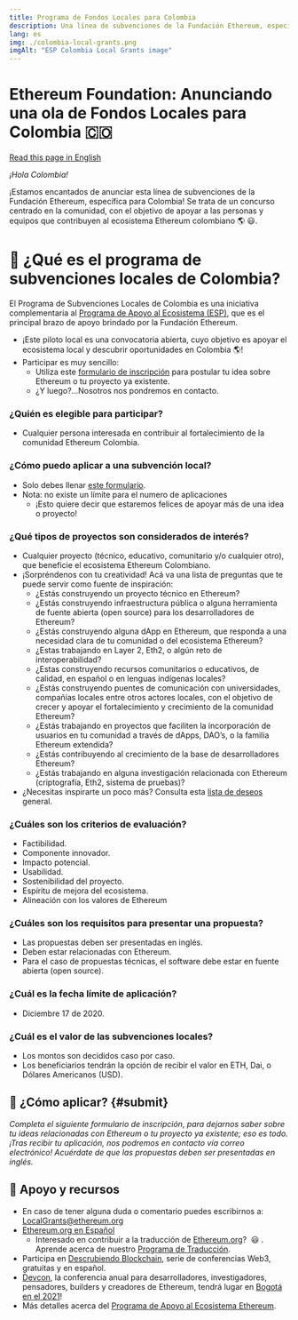 ```yaml
---
title: Programa de Fondos Locales para Colombia
description: Una línea de subvenciones de la Fundación Ethereum, específica para Colombia!
lang: es
img: ./colombia-local-grants.png
imgAlt: "ESP Colombia Local Grants image"
---
```


# **Ethereum Foundation: Anunciando una ola de Fondos Locales para Colombia 🇨🇴**

[Read this page in English](/en/local-grants/colombia/)

_¡Hola Colombia!_

¡Estamos encantados de anunciar esta línea de subvenciones de la Fundación Ethereum, específica para Colombia! Se trata de un concurso centrado en la comunidad, con el objetivo de apoyar a las personas y equipos que contribuyen al ecosistema Ethereum colombiano 🌎 😃.

# **🥭 ¿Qué es el programa de subvenciones locales de Colombia?**

El Programa de Subvenciones Locales de Colombia es una iniciativa complementaria al [Programa de Apoyo al Ecosistema (ESP)](/), que es el principal brazo de apoyo brindado por la Fundación Ethereum.

- ¡Este piloto local es una convocatoria abierta, cuyo objetivo es apoyar el ecosistema local y descubrir oportunidades en Colombia 🌎!
- Participar es muy sencillo:
  - Utiliza este [formulario de inscripción](/es/local-grants/colombia/#submit) para postular tu idea sobre Ethereum o tu proyecto ya existente.
  - ¿Y luego?…Nosotros nos pondremos en contacto.

### **¿Quién es elegible para participar?**

- Cualquier persona interesada en contribuir al fortalecimiento de la comunidad Ethereum Colombia.

### ¿Cómo puedo aplicar a una subvención local?

- Solo debes llenar [este formulario](/es/local-grants/colombia/#submit).
- Nota: no existe un límite para el numero de aplicaciones
  - ¡Esto quiere decir que estaremos felices de apoyar más de una idea o proyecto!

### ¿Qué tipos de proyectos son considerados de interés?

- Cualquier proyecto (técnico, educativo, comunitario y/o cualquier otro), que beneficie el ecosistema Ethereum Colombiano.
- ¡Sorpréndenos con tu creatividad! Acá va una lista de preguntas que te puede servir como fuente de inspiración:
  - ¿Estás construyendo un proyecto técnico en Ethereum?
  - ¿Estás construyendo infraestructura pública o alguna herramienta de fuente abierta (open source) para los desarrolladores de Ethereum?
  - ¿Estás construyendo alguna dApp en Ethereum, que responda a una necesidad clara de tu comunidad o del ecosistema Ethereum?
  - ¿Estas trabajando en Layer 2, Eth2, o algún reto de interoperabilidad?
  - ¿Estas construyendo recursos comunitarios o educativos, de calidad, en español o en lenguas indígenas locales?
  - ¿Estás construyendo puentes de comunicación con universidades, compañías locales entre otros actores locales, con el objetivo de crecer y apoyar el fortalecimiento y crecimiento de la comunidad Ethereum?
  - ¿Estás trabajando en proyectos que faciliten la incorporación de usuarios en tu comunidad a través de dApps, DAO’s, o la familia Ethereum extendida?
  - ¿Estás contribuyendo al crecimiento de la base de desarrolladores Ethereum?
  - ¿Estás trabajando en alguna investigación relacionada con Ethereum (criptografía, Eth2, sistema de pruebas)?
- ¿Necesitas inspirarte un poco más? Consulta esta [lista de deseos](/en/wishlist/) general.

### **¿Cuáles son los criterios de evaluación?**

- Factibilidad.
- Componente innovador.
- Impacto potencial.
- Usabilidad.
- Sostenibilidad del proyecto.
- Espíritu de mejora del ecosistema.
- Alineación con los valores de Ethereum

### **¿Cuáles son los requisitos para presentar una propuesta?**

- Las propuestas deben ser presentadas en inglés.
- Deben estar relacionadas con Ethereum.
- Para el caso de propuestas técnicas, el software debe estar en fuente abierta (open source).

### **¿Cuál es la fecha límite de aplicación?**

- Diciembre 17 de 2020.

### **¿Cuál es el valor de las subvenciones locales?**

- Los montos son decididos caso por caso.
- Los beneficiarios tendrán la opción de recibir el valor en ETH, Dai, o Dólares Americanos (USD).

## **🚀 ¿Cómo aplicar?** {#submit}

_Completa el siguiente formulario de inscripción, para dejarnos saber sobre tu ideas relacionadas con Ethereum o tu proyecto ya existente; eso es todo. ¡Tras recibir tu aplicación, nos podremos en contacto vía correo electrónico! Acuérdate de que las propuestas deben ser presentadas en inglés._

<LocalGrantsForm wave="Colombia | 2020" />

## **🦄 Apoyo y recursos**

- En caso de tener alguna duda o comentario puedes escribirnos a: [LocalGrants@ethereum.org](mailto:LocalGrants@ethereum.org)
- [Ethereum.org en Español](https://ethereum.org/es/)
  - Interesado en contribuir a la traducción de [Ethereum.org](https://ethereum.org/)?  😃 . Aprende acerca de nuestro [Programa de Traducción](https://ethereum.org/en/contributing/translation-program/).
- Participa en [Descrubiendo Blockchain](https://www.eventbrite.co/e/entradas-descubriendo-blockchain-122482736161), serie de conferencias Web3, gratuitas y en español.
- [Devcon](https://devcon.org/), la conferencia anual para desarrolladores, investigadores, pensadores, builders y creadores de Ethereum, tendrá lugar en [Bogotá en el 2021](https://blog.ethereum.org/2020/05/28/devcon-hacia-colombia-en-2021/)!
- Más detalles acerca del [Programa de Apoyo al Ecosistema Ethereum](/en/faq/).
